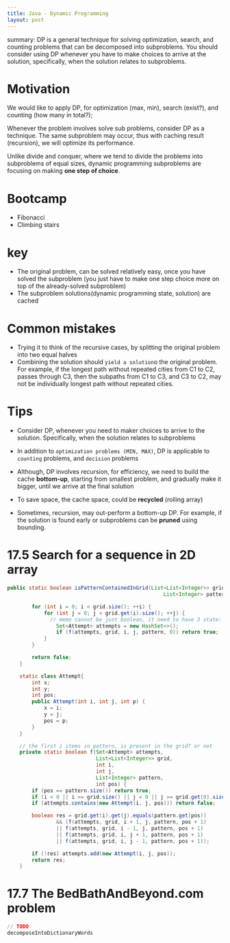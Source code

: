 ```yaml
---
title: Java - Dynamic Programming
layout: post
---
```


summary:  DP is a general technique for solving optimization, search, and counting problems that can be decomposed into subproblems. You should consider using DP whenever you have to make choices to arrive at the solution, specifically, when the solution relates to subproblems.

# Motivation

We would like to apply DP, for optimization (max, min), search (exist?), and counting (how many in total?); 

Whenever the problem involves solve sub problems, consider DP as a technique. The same subproblem may occur, thus with caching result (recursion), we will optimize its performance. 

Unlike divide and conquer, where we tend to divide the problems into subproblems of equal sizes, dynamic programming subproblems are focusing on making **one step of choice**.



# Bootcamp

- Fibonacci 
- Climbing stairs

# key

- The original problem, can be solved relatively easy, once you have solved the subproblem (you just have to make one step choice more on top of the already-solved subproblem)
- The subproblem solutions(dynamic programming state, solution) are cached

# Common mistakes

- Trying it to think of the recursive cases, by splitting the original problem into two equal halves
- Combining the solution should `yield a solution`o the original problem. For example, if the longest path without repeated cities from C1 to C2, passes through C3, then the subpaths from C1 to C3, and C3 to C2, may not be individually longest path without repeated cities. 

# Tips

- Consider DP, whenever you need to maker choices to arrive to the solution. Specifically, when the solution relates to subproblems
- In addition to `optimization problems (MIN, MAX)`, DP is applicable to `counting` problems, and `decision` problems

- Although, DP involves recursion, for efficiency, we need to build the cache **bottom-up**, starting from smallest problem, and gradually make it bigger, until we arrive at the final solution
- To save space, the cache space, could be **recycled** (rolling array)
- Sometimes, recursion, may out-perform a bottom-up DP. For example, if the solution is found early or subproblems can be **pruned** using bounding. 

# 17.5 Search for a sequence in 2D array

```java
public static boolean isPatternContainedInGrid(List<List<Integer>> grid,
                                                   List<Integer> pattern) {

        for (int i = 0; i < grid.size(); ++i) {
            for (int j = 0; j < grid.get(i).size(); ++j) {
              // memo cannot be just boolean, it need to have 3 state: not initialized, success(exist), fail (does not exist)
                Set<Attempt> attempts = new HashSet<>();
                if (f(attempts, grid, i, j, pattern, 0)) return true;
            }
        }

        return false;
    }

    static class Attempt{
        int x;
        int y;
        int pos;
        public Attempt(int i, int j, int p) {
            x = i;
            y = j;
            pos = p;
        }
    }

    // the first i items in pattern, is present in the grid? or not
    private static boolean f(Set<Attempt> attempts,
                             List<List<Integer>> grid,
                             int i,
                             int j,
                             List<Integer> pattern,
                             int pos) {
        if (pos == pattern.size()) return true;
        if (i < 0 || i >= grid.size() || j < 0 || j >= grid.get(0).size()) return false;
        if (attempts.contains(new Attempt(i, j, pos))) return false;

        boolean res = grid.get(i).get(j).equals(pattern.get(pos))
                && (f(attempts, grid, i + 1, j, pattern, pos + 1)
                || f(attempts, grid, i - 1, j, pattern, pos + 1)
                || f(attempts, grid, i, j + 1, pattern, pos + 1)
                || f(attempts, grid, i, j - 1, pattern, pos + 1));

        if (!res) attempts.add(new Attempt(i, j, pos));
        return res;
    }
```

# 17.7 The BedBathAndBeyond.com problem

```java
// TODO
decomposeIntoDictionaryWords
```



